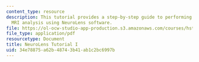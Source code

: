 ```yaml
---
content_type: resource
description: This tutorial provides a step-by-step guide to performing a basic functional
  MRI analysis using NeuroLens software.
file: https://ol-ocw-studio-app-production.s3.amazonaws.com/courses/hst-583-functional-magnetic-resonance-imaging-data-acquisition-and-analysis-fall-2008/34e78875a62b48743b41ab1c2bc6997b_neurolns_tut_mod.pdf
file_type: application/pdf
resourcetype: Document
title: NeuroLens Tutorial I
uid: 34e78875-a62b-4874-3b41-ab1c2bc6997b
---
```

